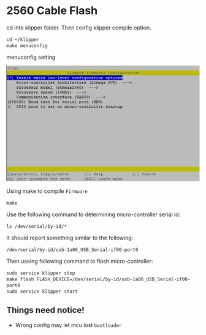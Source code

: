 # 2560 Cable Flash

cd into klipper folder. Then config klipper compile option.

```shell
cd ~/klipper
make menuconfig
```

menuconfig setting 

![2560-menuconfig](image/2560-menuconfig.png)

Using make to compile `Firmware`

```shell
make
```

Use the following command to determining micro-controller serial id:

```shell
ls /dev/serial/by-id/*
```

It should report something similar to the following:

```shell
/dev/serial/by-id/usb-1a86_USB_Serial-if00-port0
```

Then useing following command to flash micro-controller:

```shell
sudo service klipper stop
make flash FLASH_DEVICE=/dev/serial/by-id/usb-1a86_USB_Serial-if00-port0
sudo service klipper start
```

## Things need notice!

- Wrong config may let mcu lost `bootloader`